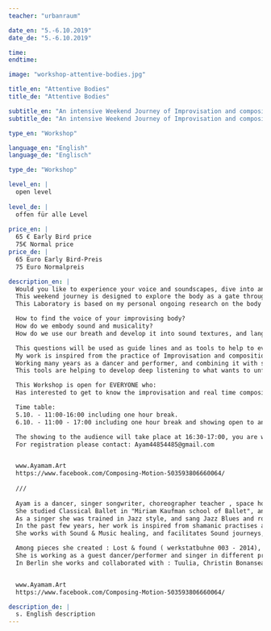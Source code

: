 ```yaml
---
teacher: "urbanraum"

date_en: "5.-6.10.2019"
date_de: "5.-6.10.2019"

time: 
endtime: 

image: "workshop-attentive-bodies.jpg"

title_en: "Attentive Bodies"
title_de: "Attentive Bodies"

subtitle_en: "An intensive Weekend Journey of Improvisation and composition through Body-Voice-Sound"
subtitle_de: "An intensive Weekend Journey of Improvisation and composition through Body-Voice-Sound"

type_en: "Workshop"

language_en: "English"
language_de: "Englisch"

type_de: "Workshop"

level_en: |
  open level  
  
level_de: |
  offen für alle Level  
  
price_en: |
  65 € Early Bird price  
  75€ Normal price
price_de: |
  65 Euro Early Bird-Preis  
  75 Euro Normalpreis

description_en: |
  Would you like to experience your voice and soundscapes, dive into an inner journey, and learn to integrate it in your dance and performance making?   
  This weekend journey is designed to explore the body as a gate through different tools, as individual as well as in a group, and  to find your own dancing voice, composing and making in real time.  
  This Laboratory is based on my personal ongoing research on the body as a moving sound system, that I’m exploring for the past few years, working with groups, directing pieces based on improvisation and instant composition, with live music, and the human voice, integrated with shamanic tools to unblock the lock, and learn to listen to what is unfolding in the present moment.  

  How to find the voice of your improvising body?  
  How do we embody sound and musicality?  
  How do we use our breath and develop it into sound textures, and language?  

  This questions will be used as guide lines and as tools to help to evolve and develop skills of sensitivity of listening to ourselves, the group and to the space, embodying the voice of the dancing body. This way we can learn to trust and navigate through the material we are making, and listen to the material as its being done, as a musician that listens to his music by making it in the present moment, going to the unknown, and finding new ways of opening to new ways of making and being, and finding joy and freedom. 
  My work is inspired from the practice of Improvisation and composition of dance, sound and voice, as well as breath and singing practises.  
  Working many years as a dancer and performer, and combining it with sound and voice inspired from shamanic work of trance and channeling, I developed tools that are inviting everyone to deepen into an inner journey, and research through the many Archetype's that exists within everyone of us.  
  This tools are helping to develop deep listening to what wants to unfold through us and in the group in the present moment, learning to trust the NOW.  

  This Workshop is open for EVERYONE who:  
  Has interested to get to know the improvisation and real time composition practice, as well as to explore and deepen the research on the human voice in connection to movement, expanding possibilities and exploring the textures and sonic landscapes as an inner journey, as well as in a performance context.  

  Time table:   
  5.10. - 11:00-16:00 including one hour break.   
  6.10. - 11:00 - 17:00 including one hour break and showing open to an audience.   

  The showing to the audience will take place at 16:30-17:00, you are welcome to invite your friends, entrance is free of charge!  
  For registration please contact: Ayam44854485@gmail.com   


  www.Ayamam.Art  
  https://www.facebook.com/Composing-Motion-503593806660064/  
  
  ///  
  
  Ayam is a dancer, singer songwriter, choreographer teacher , space holder, and a performer of many different performance art and healing practises in which sound voice and movement becomes a media of communication discovery and creation. She trained as a professional gymnast as a child, and later as a professional dancer, acrobat, actor and singer.
  She studied Classical Ballet in "Miriam Kaufman school of Ballet", and Relies technique and improvisation at "Yasmeen Godder" dance company. She danced for "Kamea dance company", "Toleda"(Josef Tmim), Yael Orni dance company in Israel. She worked in "Fly y" aerial dance theatre (where she trained as an aerial acrobat), The Israeli opera house, and national theatre for children and youth.
  As a singer she was trained in Jazz style, and sang Jazz Blues and rock, and performed in jazz cafes in Berlin, and as part of theater pieces. Since 2013 Ayam is researching, developing and creating her own work in the field of instant composition and improvisation.  
  In the past few years, her work is inspired from shamanic practises as trans drumming and voicing, working with dance and voice as a ritual. 
  She works with Sound & Music healing, and facilitates Sound journeys, Healing Music concerts, and women trance drumming, dance and voice rituals.  

  Among pieces she created : Lost & found ( werkstatbuhne 003 - 2014), Chromatic Fieleds (60 minutes performance series Mime Centrum), and directed the piece "How long is now" that was presented three times : "commonground" Tanzfabrik Berlin, "Soundance" Festival Dock11, and "Now festival" - "Verlin" in Berlin 2017-2018, and "Be Coming Through" that was presented in "Commonground" Tanzfabrik Berlin. The pieces are based on Improvisation and instant composition, with live musicians.
  She is working as a guest dancer/performer and singer in different productions, and collaborating with dancers, singers, musicians, visual artist, and performers from diverse backgrounds. working for choreographers in dance pieces, improvisation performances, concerts, and different productions around Germany and Europe.
  In Berlin she works and collaborated with : Tuulia, Christin Bonansea Saulut, Yoriko Maeno, Sandra Man and Moriz Majce, Jadi Carboni, Sasa Pavic, Alessio Travisanni(LTT Company), Jagna Anderson, WielandMoeller, Minagawa Takushi, Gábor Hartyáni, Eldar Baruch, and more.


  www.Ayamam.Art  
  https://www.facebook.com/Composing-Motion-503593806660064/

description_de: |
  s. English description
---
```




